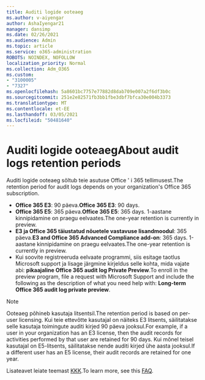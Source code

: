 ```yaml
---
title: Auditi logide ooteaeg
ms.author: v-aiyengar
author: AshaIyengar21
manager: dansimp
ms.date: 02/26/2021
ms.audience: Admin
ms.topic: article
ms.service: o365-administration
ROBOTS: NOINDEX, NOFOLLOW
localization_priority: Normal
ms.collection: Adm_O365
ms.custom:
- "3100005"
- "7327"
ms.openlocfilehash: 5a8601bc7757e77882d8dab709e007a2f6df3b0c
ms.sourcegitcommit: 251e2e82571fb3bb1fbe3dbf7bfca30e004b3373
ms.translationtype: MT
ms.contentlocale: et-EE
ms.lasthandoff: 03/05/2021
ms.locfileid: "50481640"
---
```

# <a name="about-audit-logs-retention-periods"></a><span data-ttu-id="28a53-102">Auditi logide ooteaeg</span><span class="sxs-lookup"><span data-stu-id="28a53-102">About audit logs retention periods</span></span>

<span data-ttu-id="28a53-103">Auditi logide ooteaeg sõltub teie asutuse Office ' i 365 tellimusest.</span><span class="sxs-lookup"><span data-stu-id="28a53-103">The retention period for audit logs depends on your organization's Office 365 subscription.</span></span>

- <span data-ttu-id="28a53-104">**Office 365 E3**: 90 päeva.</span><span class="sxs-lookup"><span data-stu-id="28a53-104">**Office 365 E3**: 90 days.</span></span>
- <span data-ttu-id="28a53-105">**Office 365 E5**: 365 päeva.</span><span class="sxs-lookup"><span data-stu-id="28a53-105">**Office 365 E5**: 365 days.</span></span> <span data-ttu-id="28a53-106">1-aastane kinnipidamine on praegu eelvaates.</span><span class="sxs-lookup"><span data-stu-id="28a53-106">The one-year retention is currently in preview.</span></span>
- <span data-ttu-id="28a53-107">**E3 ja Office 365 täiustatud nõuetele vastavuse lisandmoodul**: 365 päeva.</span><span class="sxs-lookup"><span data-stu-id="28a53-107">**E3 and Office 365 Advanced Compliance add-on**: 365 days.</span></span> <span data-ttu-id="28a53-108">1-aastane kinnipidamine on praegu eelvaates.</span><span class="sxs-lookup"><span data-stu-id="28a53-108">The one-year retention is currently in preview.</span></span>
- <span data-ttu-id="28a53-109">Kui soovite registreeruda eelvaate programmi, siis esitage taotlus Microsoft support ja lisage järgmine kirjeldus selle kohta, mida vajate abi: **pikaajaline Office 365 audit log Private Preview**.</span><span class="sxs-lookup"><span data-stu-id="28a53-109">To enroll in the preview program, file a request with Microsoft Support and include the following as the description of what you need help with: **Long-term Office 365 audit log private preview**.</span></span>
> [!NOTE]
> <span data-ttu-id="28a53-110">Ooteaeg põhineb kasutaja litsentsil.</span><span class="sxs-lookup"><span data-stu-id="28a53-110">The retention period is based on per-user licensing.</span></span> <span data-ttu-id="28a53-111">Kui teie ettevõtte kasutajal on näiteks E3 litsents, säilitatakse selle kasutaja toimingute auditi kirjed 90 päeva jooksul.</span><span class="sxs-lookup"><span data-stu-id="28a53-111">For example, if a user in your organization has an E3 license, then the audit records for activities performed by that user are retained for 90 days.</span></span> <span data-ttu-id="28a53-112">Kui mõnel teisel kasutajal on E5-litsents, säilitatakse nende auditi kirjed ühe aasta jooksul.</span><span class="sxs-lookup"><span data-stu-id="28a53-112">If a different user has an E5 license, their audit records are retained for one year.</span></span>

<span data-ttu-id="28a53-113">Lisateavet leiate teemast [KKK](https://go.microsoft.com/fwlink/?linkid=2115336).</span><span class="sxs-lookup"><span data-stu-id="28a53-113">To learn more, see this [FAQ](https://go.microsoft.com/fwlink/?linkid=2115336).</span></span>